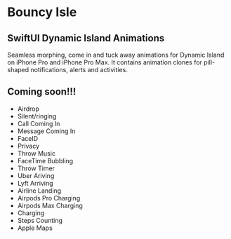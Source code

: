 # Bouncy Isle 
## SwiftUI Dynamic Island Animations
Seamless morphing, come in and tuck away animations for Dynamic Island on iPhone Pro and iPhone Pro Max. It contains animation clones for pill-shaped notifications, alerts and activities. 


## Coming soon!!!

- Airdrop
- Silent/ringing
- Call Coming In
- Message Coming In
- FaceID
- Privacy
- Throw Music 
- FaceTime Bubbling
- Throw Timer
- Uber Ariving
- Lyft Arriving
- Airline Landing
- Airpods Pro Charging
- Airpods Max Charging
- Charging
- Steps Counting
- Apple Maps

